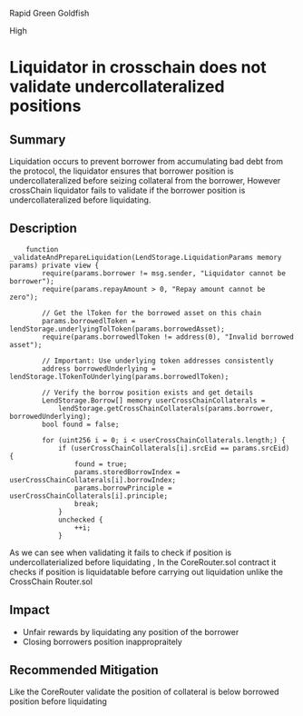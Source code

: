 Rapid Green Goldfish

High

# Liquidator in crosschain does not validate undercollateralized positions

## Summary
Liquidation occurs to prevent borrower from accumulating bad debt from the protocol, the liquidator ensures that borrower position is undercollateralized before seizing collateral from the borrower, However crossChain liquidator fails to validate if the borrower position is undercollateralized before liquidating.
## Description
```solidity
    function _validateAndPrepareLiquidation(LendStorage.LiquidationParams memory params) private view {
        require(params.borrower != msg.sender, "Liquidator cannot be borrower");
        require(params.repayAmount > 0, "Repay amount cannot be zero");

        // Get the lToken for the borrowed asset on this chain
        params.borrowedlToken = lendStorage.underlyingTolToken(params.borrowedAsset);
        require(params.borrowedlToken != address(0), "Invalid borrowed asset");

        // Important: Use underlying token addresses consistently
        address borrowedUnderlying = lendStorage.lTokenToUnderlying(params.borrowedlToken);

        // Verify the borrow position exists and get details
        LendStorage.Borrow[] memory userCrossChainCollaterals =
            lendStorage.getCrossChainCollaterals(params.borrower, borrowedUnderlying);
        bool found = false;

        for (uint256 i = 0; i < userCrossChainCollaterals.length;) {
            if (userCrossChainCollaterals[i].srcEid == params.srcEid) {
                found = true;
                params.storedBorrowIndex = userCrossChainCollaterals[i].borrowIndex;
                params.borrowPrinciple = userCrossChainCollaterals[i].principle;
                break;
            }
            unchecked {
                ++i;
            }
```
As we can see when validating it fails to check if position is undercollaterialized before liquidating , In the CoreRouter.sol contract it checks if position is liquidatable before carrying out liquidation unlike the CrossChain Router.sol
## Impact
- Unfair rewards by liquidating any position of the borrower
- Closing borrowers position inappropraitely
## Recommended Mitigation
Like the CoreRouter validate the position of collateral is below borrowed position before liquidating